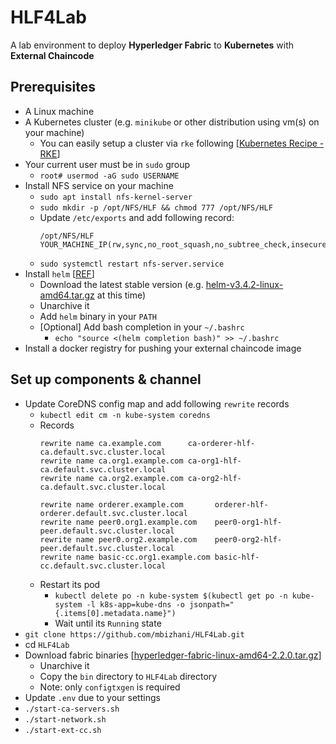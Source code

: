 # HLF4Lab
A lab environment to deploy **Hyperledger Fabric** to **Kubernetes** with **External Chaincode**

## Prerequisites
- A Linux machine
- A Kubernetes cluster (e.g. `minikube` or other distribution using vm(s) on your machine)
  - You can easily setup a cluster via `rke` following [[Kubernetes Recipe - RKE](https://www.devocative.org/article/tech/k8s-rke)]
- Your current user must be in `sudo` group
  - `root# usermod -aG sudo USERNAME`
- Install NFS service on your machine
  - `sudo apt install nfs-kernel-server`
  - `sudo mkdir -p /opt/NFS/HLF && chmod 777 /opt/NFS/HLF`
  - Update `/etc/exports` and add following record:
    ```text
    /opt/NFS/HLF   YOUR_MACHINE_IP(rw,sync,no_root_squash,no_subtree_check,insecure)
    ``` 
  - `sudo systemctl restart nfs-server.service`
- Install `helm` [[REF](https://helm.sh/docs/intro/install/)]
  - Download the latest stable version (e.g. [helm-v3.4.2-linux-amd64.tar.gz](https://get.helm.sh/helm-v3.4.2-linux-amd64.tar.gz) at this time)
  - Unarchive it
  - Add `helm` binary in your `PATH`
  - [Optional] Add bash completion in your `~/.bashrc`
    - `echo "source <(helm completion bash)" >> ~/.bashrc`
- Install a docker registry for pushing your external chaincode image

## Set up components & channel 
- Update CoreDNS config map and add following `rewrite` records
  - `kubectl edit cm -n kube-system coredns`
  - Records
    ```text
    rewrite name ca.example.com      ca-orderer-hlf-ca.default.svc.cluster.local
    rewrite name ca.org1.example.com ca-org1-hlf-ca.default.svc.cluster.local
    rewrite name ca.org2.example.com ca-org2-hlf-ca.default.svc.cluster.local

    rewrite name orderer.example.com       orderer-hlf-orderer.default.svc.cluster.local
    rewrite name peer0.org1.example.com    peer0-org1-hlf-peer.default.svc.cluster.local
    rewrite name peer0.org2.example.com    peer0-org2-hlf-peer.default.svc.cluster.local
    rewrite name basic-cc.org1.example.com basic-hlf-cc.default.svc.cluster.local
    ```
   - Restart its pod
     - `kubectl delete po -n kube-system $(kubectl get po -n kube-system -l k8s-app=kube-dns -o jsonpath="{.items[0].metadata.name}")`
     - Wait until its `Running` state 
- `git clone https://github.com/mbizhani/HLF4Lab.git`
- cd `HLF4Lab`
- Download fabric binaries [[hyperledger-fabric-linux-amd64-2.2.0.tar.gz](https://github.com/hyperledger/fabric/releases/download/v2.2.0/hyperledger-fabric-linux-amd64-2.2.0.tar.gz)]
  - Unarchive it
  - Copy the `bin` directory to `HLF4Lab` directory
  - Note: only `configtxgen` is required
- Update `.env` due to your settings
- `./start-ca-servers.sh`
- `./start-network.sh`
- `./start-ext-cc.sh`
